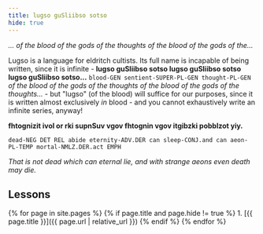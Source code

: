 ```yaml
---
title: lugso guSliibso sotso
hide: true
---
```


_... of the blood of the gods of the thoughts of the blood of the gods of the..._

Lugso is a language for eldritch cultists. Its full name is incapable of being written, since it is infinite - **lugso guSliibso sotso lugso guSliibso sotso lugso guSliibso sotso...** `blood-GEN sentient-SUPER-PL-GEN thought-PL-GEN` _of the blood of the gods of the thoughts of the blood of the gods of the thoughts..._ - but "lugso" (of the blood) will suffice for our purposes, since it is written almost exclusively _in_ blood - and you cannot exhaustively write an infinite series, anyway!

**fhtognizit ivol or rki supnSuv vgov fhtognin vgov itgibzki pobblzot yiy.**

`dead-NEG DET REL abide eternity-ADV.DER can sleep-CONJ.and can aeon-PL-TEMP mortal-NMLZ.DER.act EMPH`

_That is not dead which can eternal lie, and with strange aeons even death may die._

## Lessons

{% for page in site.pages %}
    {% if page.title and page.hide != true %}
        1. [{{ page.title }}]({{ page.url | relative_url }})
    {% endif %}
{% endfor %}
